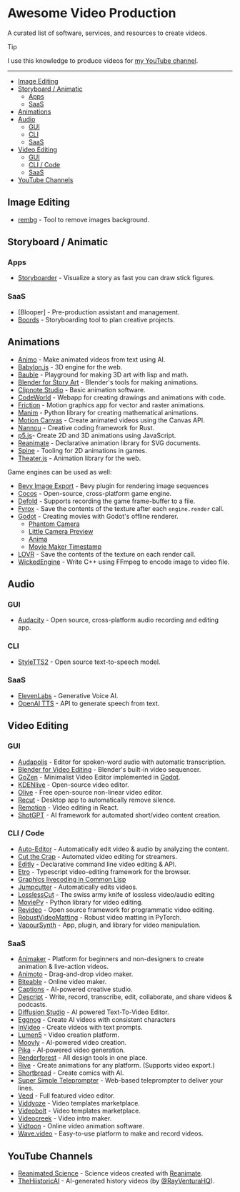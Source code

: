 # Awesome Video Production

A curated list of software, services, and resources to create videos.

> [!TIP]
> I use this knowledge to produce videos for
> [my YouTube channel](https://www.youtube.com/@ad-si).

---

<!-- toc -->

- [Image Editing](#image-editing)
- [Storyboard / Animatic](#storyboard--animatic)
  - [Apps](#apps)
  - [SaaS](#saas)
- [Animations](#animations)
- [Audio](#audio)
  - [GUI](#gui)
  - [CLI](#cli)
  - [SaaS](#saas-1)
- [Video Editing](#video-editing)
  - [GUI](#gui-1)
  - [CLI / Code](#cli--code)
  - [SaaS](#saas-2)
- [YouTube Channels](#youtube-channels)

<!-- tocstop -->


## Image Editing

- [rembg] - Tool to remove images background.

[rembg]: https://github.com/danielgatis/rembg


## Storyboard / Animatic

### Apps

- [Storyboarder] - Visualize a story as fast you can draw stick figures.

[Storyboarder]: https://github.com/wonderunit/storyboarder


### SaaS

- [Blooper] - Pre-production assistant and management.
- [Boords] - Storyboarding tool to plan creative projects.

[Bloober]: https://blooper.ai
[Boords]: https://boords.com


## Animations

- [Animo] - Make animated videos from text using AI.
- [Babylon.js] - 3D engine for the web.
- [Bauble] - Playground for making 3D art with lisp and math.
- [Blender for Story Art] - Blender's tools for making animations.
- [Clipnote Studio] - Basic animation software.
- [CodeWorld] - Webapp for creating drawings and animations with code.
- [Friction] - Motion graphics app for vector and raster animations.
- [Manim] - Python library for creating mathematical animations.
- [Motion Canvas] - Create animated videos using the Canvas API.
- [Nannou] - Creative coding framework for Rust.
- [p5.js]- Create 2D and 3D animations using JavaScript.
- [Reanimate] - Declarative animation library for SVG documents.
- [Spine] - Tooling for 2D animations in games.
- [Theater.js] - Animation library for the web.

[Animo]: https://animo.video/
[Babylon.js]: https://www.babylonjs.com
[Bauble]: https://bauble.studio
[Blender for Story Art]: https://www.blender.org/features/story-artist/
[Clipnote Studio]: https://calcium-chan.itch.io/clipnote
[CodeWorld]: https://code.world/
[Friction]: https://friction.graphics/
[Manim]: https://www.manim.community
[Motion Canvas]: https://motioncanvas.io
[Nannou]: https://github.com/nannou-org/nannou/blob/master/examples/draw/draw_capture.rs
[p5.js]: https://github.com/mrchantey/p5.createLoop
[Reanimate]: https://reanimate.github.io
[Spine]: https://esotericsoftware.com/spine-in-depth
[Theater.js]: https://www.theatrejs.com

Game engines can be used as well:

- [Bevy Image Export] - Bevy plugin for rendering image sequences
- [Cocos] - Open-source, cross-platform game engine.
- [Defold] - Supports recording the game frame-buffer to a file.
- [Fyrox] - Save the contents of the texture after each `engine.render` call.
- [Godot] - Creating movies with Godot's offline renderer.
  - [Phantom Camera]
  - [Little Camera Preview]
  - [Anima]
  - [Movie Maker Timestamp]
- [LOVR] - Save the contents of the texture on each render call.
- [WickedEngine] - Write C++ using FFmpeg to encode image to video file.

[Anima]: https://github.com/ceceppa/anima
[Bevy Image Export]: https://github.com/paulkre/bevy_image_export
[Cocos]: https://github.com/cocos/cocos-engine
[Defold]: https://defold.com/ref/stable/sys/#start_record
[Fyrox]: https://github.com/FyroxEngine/Fyrox/issues/312
[Godot]: https://docs.godotengine.org/en/stable/tutorials/animation/creating_movies.html
[Little Camera Preview]: https://github.com/anthonyec/godot_little_camera_preview
[LOVR]: https://github.com/bjornbytes/lovr/issues/787
[Movie Maker Timestamp]: https://gitlab.com/timkrief/movie_maker_timestamp
[Phantom Camera]: https://github.com/ramokz/phantom-camera
[WickedEngine]: https://github.com/turanszkij/WickedEngine/issues/845


## Audio

### GUI

- [Audacity] - Open source, cross-platform audio recording and editing app.

[Audacity]: https://www.audacityteam.org


### CLI

- [StyleTTS2] - Open source text-to-speech model.

[StyleTTS2]: https://github.com/yl4579/StyleTTS2


### SaaS

- [ElevenLabs] - Generative Voice AI.
- [OpenAI TTS] - API to generate speech from text.

[ElevenLabs]: https://elevenlabs.io
[OpenAI TTS]: https://platform.openai.com/docs/guides/text-to-speech


## Video Editing

### GUI

- [Audapolis] - Editor for spoken-word audio with automatic transcription.
- [Blender for Video Editing] - Blender's built-in video sequencer.
- [GoZen] - Minimalist Video Editor implemented in [Godot].
- [KDENlive] - Open-source video editor.
- [Olive] - Free open-source non-linear video editor.
- [Recut] - Desktop app to automatically remove silence.
- [Remotion] - Video editing in React.
- [ShotGPT] - AI framework for automated short/video content creation.

[Audapolis]: https://github.com/bugbakery/audapolis
[Blender for Video Editing]: https://www.blender.org/features/video-editing/
[GoZen]: https://github.com/VoylinsGamedevJourney/GoZen
[KDENlive]: https://kdenlive.org/en/
[Olive]: https://github.com/olive-editor/olive
[Recut]: https://getrecut.com/
[Remotion]: https://www.remotion.dev
[ShotGPT]: https://shortgpt.ai


### CLI / Code

- [Auto-Editor] - Automatically edit video & audio by analyzing the content.
- [Cut the Crap] - Automated video editing for streamers.
- [Editly] - Declarative command line video editing & API.
- [Etro] - Typescript video-editing framework for the browser.
- [Graphics livecoding in Common Lisp]
- [Jumpcutter] - Automatically edits videos.
- [LosslessCut] - The swiss army knife of lossless video/audio editing
- [MoviePy] - Python library for video editing.
- [Revideo] - Open source framework for programmatic video editing.
- [RobustVideoMatting] - Robust video matting in PyTorch.
- [VapourSynth] - App, plugin, and library for video manipulation.

[Auto-Editor]: https://github.com/WyattBlue/auto-editor
[Cut the Crap]: https://github.com/jappeace/cut-the-crap
[Editly]: https://github.com/mifi/editly
[Etro]: https://github.com/etro-js/etro
[Graphics livecoding in Common Lisp]: https://kevingal.com/blog/cl-livecoding.html
[Jumpcutter]: https://github.com/carykh/jumpcutter
[LosslessCut]: https://github.com/mifi/lossless-cut
[MoviePy]: https://github.com/Zulko/moviepy
[Revideo]: https://github.com/redotvideo/revideo
[RobustVideoMatting]: https://github.com/PeterL1n/RobustVideoMatting
[VapourSynth]: https://www.vapoursynth.com/


### SaaS

- [Animaker] - Platform for beginners and non-designers
    to create animation & live-action videos.
- [Animoto] - Drag-and-drop video maker.
- [Biteable] - Online video maker.
- [Captions] - AI-powered creative studio.
- [Descript] - Write, record, transcribe, edit, collaborate,
    and share videos & podcasts.
- [Diffusion Studio] - AI powered Text-To-Video Editor.
- [Eggnog] - Create AI videos with consistent characters
- [InVideo] - Create videos with text prompts.
- [Lumen5] - Video creation platform.
- [Moovly] - AI-powered video creation.
- [Pika] - AI-powered video generation.
- [Renderforest] - All design tools in one place.
- [Rive] - Create animations for any platform. (Supports video export.)
- [Shortbread] - Create comics with AI.
- [Super Simple Teleprompter] - Web-based teleprompter to deliver your lines.
- [Veed] - Full featured video editor.
- [Viddyoze] - Video templates marketplace.
- [Videobolt] - Video templates marketplace.
- [Videocreek] - Video intro maker.
- [Vidtoon] - Online video animation software.
- [Wave.video] - Easy-to-use platform to make and record videos.

[Animaker]: https://www.animaker.com
[Animoto]: https://animoto.com
[Biteable]: https://biteable.com
[Captions]: https://www.captions.ai/
[Descript]: https://www.descript.com
[Diffusion Studio]: https://diffusion.studio/
[Eggnog]: https://www.eggnog.ai/
[InVideo]: https://invideo.io
[Lumen5]: https://lumen5.com
[Magisto]: https://www.magisto.com
[Moovly]: https://www.moovly.com
[Pika]: https://pika.art/login
[Renderforest]: https://www.renderforest.com
[Rive]: https://rive.app/docs/editor/exporting/exporting-for-video-and-static-design
[Shakr]: https://www.shakr.com
[Shortbread]: https://shortbread.ai/
[Super Simple Teleprompter]: https://getrecut.com/teleprompter/
[Veed]: https://www.veed.io
[Viddyoze]: https://viddyoze.com
[Videobolt]: https://videobolt.net
[Videocreek]: https://videocreek.com
[Vidtoon]: https://vidtoon.com
[Wave.video]: https://wave.video


## YouTube Channels

- [Reanimated Science] - Science videos created with [Reanimate].
- [TheHiistoricAI] - AI-generated history videos (by [@RayVenturaHQ]).

[Reanimated Science]: https://www.youtube.com/channel/UCbZujyI7i6JbI-I0shPvDgg
[TheHiistoricAI]: https://www.youtube.com/@TheHiistoricAI
[@RayVenturaHQ]: https://twitter.com/RayVenturaHQ
